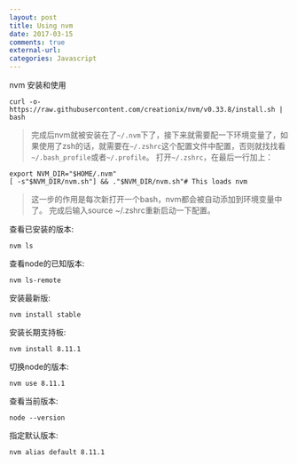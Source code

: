 ```yaml
---
layout: post
title: Using nvm
date: 2017-03-15
comments: true
external-url:
categories: Javascript
---
```


 nvm 安装和使用

```
curl -o- https://raw.githubusercontent.com/creationix/nvm/v0.33.8/install.sh | bash
```
>完成后nvm就被安装在了`~/.nvm`下了，接下来就需要配一下环境变量了，如果使用了zsh的话，就需要在`~/.zshrc`这个配置文件中配置，否则就找找看`~/.bash_profile`或者`~/.profile`。
打开`~/.zshrc`，在最后一行加上：

```
export NVM_DIR="$HOME/.nvm"
[ -s"$NVM_DIR/nvm.sh"] && ."$NVM_DIR/nvm.sh"# This loads nvm
```
>这一步的作用是每次新打开一个bash，nvm都会被自动添加到环境变量中了。
完成后输入source ~/.zshrc重新启动一下配置。



查看已安装的版本:
```
nvm ls
```

查看node的已知版本:
```
nvm ls-remote
```

安装最新版:
```
nvm install stable
```

安装长期支持板:
```
nvm install 8.11.1
```

切换node的版本:
```
nvm use 8.11.1
```

查看当前版本:
```
node --version
```

指定默认版本:
```
nvm alias default 8.11.1
```

